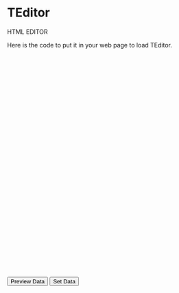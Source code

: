 # TEditor
HTML EDITOR

Here is the code to put it in your web page to load TEditor.



<!DOCTYPE html>
<html>
<head>
    <meta name="viewport" content="width=device-width" />
    <title>TEditor - Editor for your web page</title>
    <script src="http://teditor.rajnipadhiyar.com/Content/TEditor/scripts/jquery.js"></script>
    <script src="http://teditor.rajnipadhiyar.com/content/teditor/ClientTEditor_Upload.js"></script>
</head>
<body>
    <div id="dvEditor" style="width:900;height:500px;"></div>
    <br />
    <input type="button" value="Preview Data" onclick="return getData();" />
	<input type="button" value="Set Data" onclick="return setData();" />
    <div id="dvPreview"></div>
</body>
</html>
<script>
    $(document).ready(function () {
        LoadTEditorV2('dvEditor');

    });
    function getData() {
        GetTEditorData('dvEditor').then(function (result) {
            $('#dvPreview').html(result);
            return false;
        });
    }
	function setData() {
        SetTEditorData('dvEditor','<h1>Hello World</h1>');
            return false;
    }
</script>
